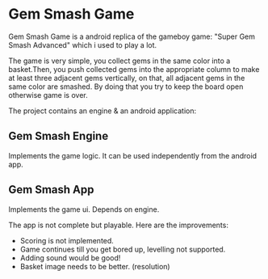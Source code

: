 Gem Smash Game
==============
Gem Smash Game is a android replica of the gameboy game: "Super Gem Smash Advanced" which i used to play a lot.

The game is very simple, you collect gems in the same color into a basket.Then, you push collected gems into the
appropriate column to make at least three adjacent gems vertically, on that, all adjacent gems in the same color
are smashed. By doing that you try to keep the board open otherwise game is over.

The project contains an engine & an android application:

Gem Smash Engine
----------------
Implements the game logic. It can be used independently from the android app.

Gem Smash App
-------------
Implements the game ui. Depends on engine.

The app is not complete but playable. Here are the improvements:
- Scoring is not implemented.  
- Game continues till you get bored up, levelling not supported.
- Adding sound would be good!
- Basket image needs to be better. (resolution)
